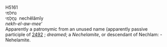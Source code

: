 <body>
  <p>H5161<br>  נחלמי  <br> נֶחֱלָמִי  ‎  nechĕlâmı̂y  <br><i>nekh-el-aw-mee‘ </i><br>Apparently a patronymic from an unused name (apparently passive participle of <a href="h2492.htm">2492</a> ; <i>dreamed</i>; a <i>Nechelamite</i>, or descendant of Nechlam: - Nehelamite.<br></p>
 </body>